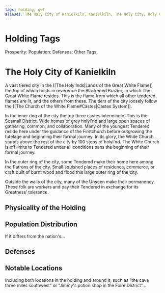 ```yaml
---
tags: holding, gwf
aliases: The Holy City of Kanielkiln, Kanielkiln, The Holy City, Holy City of Kanielkiln
---
```


# Holding Tags
Prosperity:
Population:
Defenses:
Other Tags:

# The Holy City of Kanielkiln

A vast tiered city in the [[The Holy'lnds|Lands of the Great White Flame]] the top of which holds in reverence the Blackened Brazier, in which The Great White Flame resides. This is the flame from which all other tendered flames are lit, and the others from these. The tiers of the city loosely follow the [[The Church of the White Flame#Castes|Castes System]].

In the inner ring of the city the top three castes intermingle. This is the Scamall District. Wide homes of grey holyl'nd and large open spaces of gathering, common, and collaboration. Many of the youngest Tendered reside here under the guidance of the Firstchurch before outgrowing the tutelage and beginning their formal journey. In its glory, the White Church stands above the rest of the city by 100 steps of holyl'nd. The White Church is off limits to Tendered under all conditions sans the beginning of their formal journey. 

In the outer ring of the city, some Tendered make their home here among the Patrons of the city. Small squished places of residence, commerce, or craft built of burnt wood and flood this large outer ring of the city.

Outside the walls of the city, many of the Unseen make their permanency. These folk are workers and pay their Tendered in exchange for its Greatness' tolerance. 

## Physicality of the Holding

## Population Distribution
If it differs from the nation's...

## Defenses

## Notable Locations
Including both locations in the holding and around it, such as "the cave three miles southwest" or "Jimmy's potion shop in the Foire District"...

